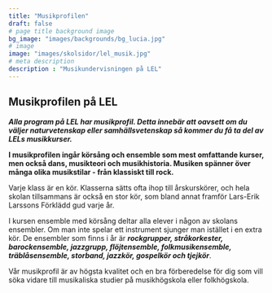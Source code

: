 ```yaml
---
title: "Musikprofilen"
draft: false
# page title background image
bg_image: "images/backgrounds/bg_lucia.jpg"
# image
image: "images/skolsidor/lel_musik.jpg"
# meta description
description : "Musikundervisningen på LEL"
---
```



## Musikprofilen på LEL

**_Alla program på LEL har musikprofil. Detta innebär att oavsett om du väljer naturvetenskap eller samhällsvetenskap så kommer du få ta del av LELs musikkurser._**

<strong>I musikprofilen ingår körsång och ensemble som mest omfattande kurser, men också dans, musikteori och musikhistoria. Musiken spänner över många olika musikstilar - från klassiskt till rock.</strong>

Varje klass är en kör. Klasserna sätts ofta ihop till årskurskörer, och hela skolan tillsammans är också en stor kör, som bland annat framför Lars-Erik Larssons Förklädd gud varje år.

I kursen ensemble med körsång deltar alla elever i någon av skolans ensembler. Om man inte spelar ett instrument sjunger man istället i en extra kör. De ensembler som finns i år är **_rockgrupper, stråkorkester, barockensemble, jazzgrupp, flöjtensemble, folkmusikensemble, träblåsensemble, storband, jazzkör, gospelkör och tjejkör_**.

Vår musikprofil är av högsta kvalitet och en bra förberedelse för dig som vill söka vidare till musikaliska studier på musikhögskola eller folkhögskola.
